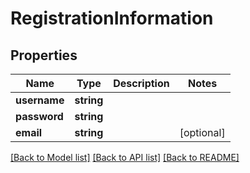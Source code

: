# RegistrationInformation

## Properties
Name | Type | Description | Notes
------------ | ------------- | ------------- | -------------
**username** | **string** |  | 
**password** | **string** |  | 
**email** | **string** |  | [optional] 

[[Back to Model list]](../README.md#documentation-for-models) [[Back to API list]](../README.md#documentation-for-api-endpoints) [[Back to README]](../README.md)


